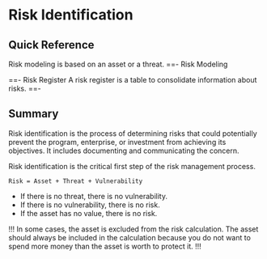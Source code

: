 # Risk Identification

## Quick Reference
Risk modeling is based on an asset or a threat.
==- Risk Modeling

==- Risk Register
A risk register is a table to consolidate information about risks.
==-

## Summary

Risk identification is the process of determining risks that could potentially prevent the program, enterprise, or investment from achieving its objectives. It includes documenting and communicating the concern.

Risk identification is the critical first step of the risk management process.

`Risk = Asset + Threat + Vulnerability`

- If there is no threat, there is no vulnerability.
- If there is no vulnerability, there is no risk.
- If the asset has no value, there is no risk.

!!!
In some cases, the asset is excluded from the risk calculation. The asset should always be included in the calculation because you do not want to spend more money than the asset is worth to protect it.
!!!
